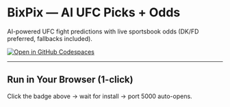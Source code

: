 # BixPix — AI UFC Picks + Odds

AI-powered UFC fight predictions with live sportsbook odds (DK/FD preferred, fallbacks included).

[![Open in GitHub Codespaces](https://github.com/codespaces/badge.svg)](
  https://github.com/codespaces/new?hide_repo_select=true&ref=main&repo=sambixel%2Fbixpix&quickstart=1
)

---

## Run in Your Browser (1-click)
Click the badge above → wait for install → port 5000 auto-opens.